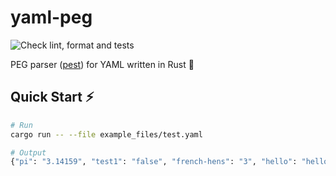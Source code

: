 # yaml-peg

![Check lint, format and tests](https://github.com/aofdev/yaml-peg/actions/workflows/main.yml/badge.svg)

PEG parser ([pest](https://pest.rs/)) for YAML written in Rust 🦀

## Quick Start ⚡️
```bash
# Run
cargo run -- --file example_files/test.yaml

# Output
{"pi": "3.14159", "test1": "false", "french-hens": "3", "hello": "hello", "xmas": "true", "birds": "[\"huey-2\", \"dewey-2\"]", "calling-birds": "[\"huey\", \"dewey\", \"louie\", \"fred\"]", "ray": "a drop of golden sun", "array-test": "[\"DFASf\", \"2222\"]", "doe": "a deer, a female deer"}
```
